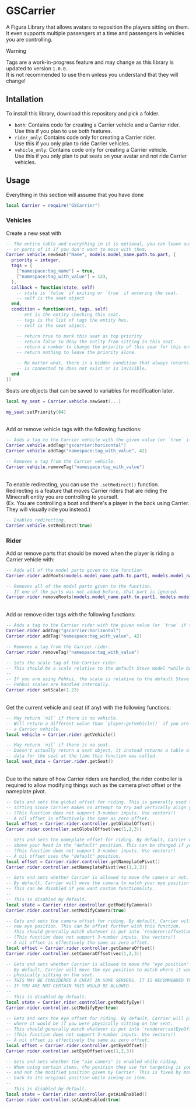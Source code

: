 # GSCarrier

A Figura Library that allows avatars to reposition the players sitting on them. It even supports multiple passengers at
a time and passengers in vehicles you are controlling.

> [!WARNING]  
> Tags are a work-in-progress feature and may change as this library is updated to version `1.0.0`.  
> It is not recommended to use them unless you understand that they will change!


## Intallation

To install this library, download this repository and pick a folder.
* `both`: Contains code for creating a Carrier vehicle and a Carrier rider.  
  Use this if you plan to use both features.
* `rider_only`: Contains code only for creating a Carrier rider.  
  Use this if you only plan to ride Carrier vehicles.
* `vehicle_only`: Contains code only for creating a Carrier vehicle.  
  Use this if you only plan to put seats on your avatar and not ride Carrier vehicles.


## Usage

Everything in this section will assume that you have done
```lua
local Carrier = require("GSCarrier")
```


### Vehicles

Create a new seat with
```lua
-- The entire table and everything in it is optional, you can leave out the entire table 
-- or parts of it if you don't want to mess with them.
Carrier.vehicle.newSeat("Name", models.model_name.path.to.part, {
  priority = integer,
  tags = {
    ["namespace:tag_name"] = true,
    ["namespace:tag_with_value"] = 123,
  },
  callback = function(state, self)
    -- state is `false` if exiting or `true` if entering the seat.
    -- self is the seat object
  end,
  condition = function(ent, tags, self)
    -- ent is the entity checking this seat.
    -- tags is the list of tags the entity has.
    -- self is the seat object.

    -- return true to mark this seat as top priority
    -- return false to deny the entity from sitting in this seat.
    -- return a number to change the priority of this sear for this entity.
    -- return nothing to leave the priority alone.

    -- No matter what, there is a hidden condition that always returns `false` if the part this seat
    -- is connected to does not exist or is invisible.
  end
})
```
Seats are objects that can be saved to variables for modification later.
```lua
local my_seat = Carrier.vehicle.newSeat(...)

my_seat:setPriority(64)
```
&nbsp;  
Add or remove vehicle tags with the following functions:
```lua
-- Adds a tag to the Carrier vehicle with the given value (or `true` if there is none)
Carrier.vehicle.addTag("gscarrier:horizontal")
Carrier.vehicle.addTag("namespace:tag_with_value", 42)

-- Removes a tag from the Carrier vehicle.
Carrier.vehicle.removeTag("namespace:tag_with_value")
```
&nbsp;  
To enable redirecting, you can use the `.setRedirect()` function.  
Redirecting is a feature that moves Carrier riders that are riding the Minecraft entity you are controlling to
yourself.  
(Ex. You are controlling a boat and there's a player in the back using Carrier. They will visually ride you instead.)
```lua
-- Enables redirecting.
Carrier.vehicle.setRedirect(true)
```


### Rider

Add or remove parts that should be moved when the player is riding a Carrier vehicle with:
```lua
-- Adds all of the model parts given to the function
Carrier.rider.addRoots(models.model_name.path.to.part1, models.model_name.path.to.part2, etc.)

-- Removes all of the model parts given to the function.
-- If one of the parts was not added before, that part is ignored.
Carrier.rider.removeRoots(models.model_name.path.to.part1, models.model_name.path.to.part2, etc.)
```
&nbsp;  
Add or remove rider tags with the following functions:
```lua
-- Adds a tag to the Carrier rider with the given value (or `true` if there is none)
Carrier.rider.addTag("gscarrier:horizontal")
Carrier.rider.addTag("namespace:tag_with_value", 42)

-- Removes a tag from the Carrier rider.
Carrier.rider.removeTag("namespace:tag_with_value")

-- Sets the scale tag of the Carrier rider.
-- This should be a scale relative to the default Steve model *while both you and the Steve are sitting*.
--
-- If you are using Pehkui, the scale is relative to the default Steve model with the same pehkui scale.
-- Pehkui scales are handled internally.
Carrier.rider.setScale(1.23)
```
&nbsp;  
Get the current vehicle and seat (if any) with the following functions:
```lua
-- May return `nil` if there is no vehicle.
-- Will return a different value than `player:getVehicle()` if you are being redirected by
-- a Carrier vehicle.
local vehicle = Carrier.rider.getVehicle()

-- May return `nil` if there is no seat.
-- Doesn't actually return a seat object, it instead returns a table of
-- data for the seat at the time this function was called.
local seat_data = Carrier.rider.getSeat()
```
&nbsp;  
Due to the nature of how Carrier riders are handled, the rider controller is required to allow modifying things such as
the camera pivot offset or the nameplate pivot.
```lua
-- Gets and sets the global offset for riding. This is generally used to fix floating avatars when
-- sitting since Carrier makes no attempt to try and vertically align your avatar to the seat.
-- (This function does not support 3-number inputs. Use vectors!)
-- A nil offset is effectively the same as zero offset.
local offset = Carrier.rider.controller.getGlobalOffset()
Carrier.rider.controller.setGlobalOffset(vec(1,2,3))

-- Gets and sets the nameplate offset for riding. By default, Carrier will place the nameplate just
-- above your head in the "default" position. This can be changed if your avatar uses its own offset.
-- (This function does not support 3-number inputs. Use vectors!)
-- A nil offset uses the "default" position.
local offset = Carrier.rider.controller.getNameplatePivot()
Carrier.rider.controller.setNameplatePivot(vec(1,2,3))

-- Gets and sets whether Carrier is allowed to move the camera or not.
-- By default, Carrier will move the camera to match your eye position at the seat you are in.
-- This can be disabled if you want custom functionality.
--
-- This is disabled by default.
local state = Carrier.rider.controller.getModifyCamera()
Carrier.rider.controller.setModifyCamera(true)

-- Gets and sets the camera offset for riding. By default, Carrier will place the camera in your
-- new eye position. This can be offset further with this function.
-- This should generally match whatever is put into `renderer:offsetCameraPivot()`.
-- (This function does not support 3-number inputs. Use vectors!)
-- A nil offset is effectively the same as zero offset.
local offset = Carrier.rider.controller.getCameraOffset()
Carrier.rider.controller.setCameraOffset(vec(1,2,3))

-- Gets and sets whether Carrier is allowed to move the "eye position" or not.
-- By default, Carrier will move the eye position to match where it would be if you were
-- physically sitting on the seat.
-- THIS MAY BE CONSIDERED A CHEAT IN SOME SERVERS. IT IS RECOMMENDED TO LEAVE THIS DISABLED
-- IF YOU ARE NOT CERTAIN THIS WOULD BE ALLOWED.
--
-- This is disabled by default.
local state = Carrier.rider.controller.getModifyEye()
Carrier.rider.controller.setModifyEye(true)

-- Gets and sets the eye offset for riding. By default, Carrier will place the eye position
-- where it would be if you were physically sitting on the seat.
-- This should generally match whatever is put into `renderer:setEyeOffset()`.
-- (This function does not support 3-number inputs. Use vectors!)
-- A nil offset is effectively the same as zero offset.
local offset = Carrier.rider.controller.getEyeOffset()
Carrier.rider.controller.setEyeOffset(vec(1,2,3))

-- Gets and sets whether the "aim camera" is enabled while riding.
-- When using certain items, the position they use for targeting is your default position
-- and not the modified position given by Carrier. This is fixed by moving your camera
-- back to its original position while aiming an item.
--
-- This is disabled by default.
local state = Carrier.rider.controller.getAimEnabled()
Carrier.rider.controller.setAimEnabled(true)
